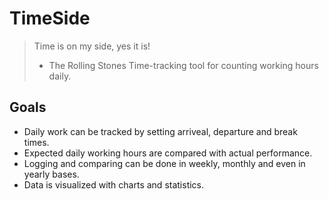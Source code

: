 # TimeSide
> Time is on my side, yes it is!
> - The Rolling Stones
Time-tracking tool for counting working hours daily.

## Goals
* Daily work can be tracked by setting arriveal, departure and break times.
* Expected daily working hours are compared with actual performance.
* Logging and comparing can be done in weekly, monthly and even in yearly bases.
* Data is visualized with charts and statistics.
